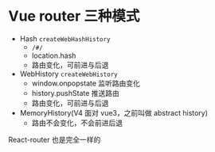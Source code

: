 # Vue router 三种模式

- Hash `createWebHashHistory`
  - `/#/`
  - location.hash
  - 路由变化，可前进与后退
- WebHistory `createWebHistory`
  - window.onpopstate 监听路由变化
  - history.pushState 推送路由
  - 路由变化，可前进与后退
- MemoryHistory(V4 面对 vue3，之前叫做 abstract history)
  - 路由不会变化，不会前进后退

React-router 也是完全一样的
